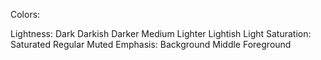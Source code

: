 Colors:

Lightness:		Dark 		Darkish 	Darker 		Medium 		Lighter 	Lightish 	Light
Saturation:		Saturated							Regular 							Muted
Emphasis:		Background							Middle								Foreground
